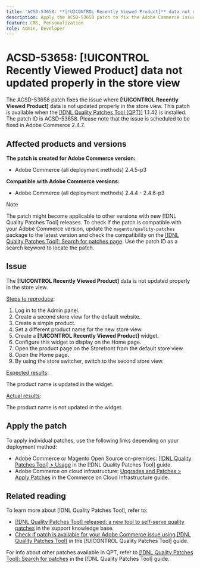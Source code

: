 ```yaml
---
title: 'ACSD-53658: **[!UICONTROL Recently Viewed Product]** data not updated properly in store view'
description: Apply the ACSD-53658 patch to fix the Adobe Commerce issue where **[!UICONTROL Recently Viewed Product]** data is not updated properly in the store view.
feature: CMS, Personalization
role: Admin, Developer
---
```

# ACSD-53658: **[!UICONTROL Recently Viewed Product]** data not updated properly in the store view

The ACSD-53658 patch fixes the issue where **[!UICONTROL Recently Viewed Product]** data is not updated properly in the store view. This patch is available when the [[!DNL Quality Patches Tool (QPT)]](https://experienceleague.adobe.com/en/docs/commerce-knowledge-base/kb/announcements/commerce-announcements/magento-quality-patches-released-new-tool-to-self-serve-quality-patches) 1.1.42 is installed. The patch ID is ACSD-53658. Please note that the issue is scheduled to be fixed in Adobe Commerce 2.4.7.

## Affected products and versions

**The patch is created for Adobe Commerce version:**

* Adobe Commerce (all deployment methods) 2.4.5-p3

**Compatible with Adobe Commerce versions:**

* Adobe Commerce (all deployment methods) 2.4.4 - 2.4.6-p3

>[!NOTE]
>
>The patch might become applicable to other versions with new [!DNL Quality Patches Tool] releases. To check if the patch is compatible with your Adobe Commerce version, update the `magento/quality-patches` package to the latest version and check the compatibility on the [[!DNL Quality Patches Tool]: Search for patches page](https://experienceleague.adobe.com/tools/commerce-quality-patches/index.html). Use the patch ID as a search keyword to locate the patch.

## Issue

The **[!UICONTROL Recently Viewed Product]** data is not updated properly in the store view.

<u>Steps to reproduce</u>:

1. Log in to the Admin panel.
1. Create a second store view for the default website.
1. Create a simple product.
1. Set a different product name for the new store view.
1. Create a **[!UICONTROL Recently Viewed Product]** widget.
1. Configure this widget to display on the Home page.
1. Open the product page on the Storefront from the default store view.
1. Open the Home page.
1. By using the store switcher, switch to the second store view.

<u>Expected results</u>:

The product name is updated in the widget.

<u>Actual results</u>:

The product name is not updated in the widget.

## Apply the patch

To apply individual patches, use the following links depending on your deployment method:

* Adobe Commerce or Magento Open Source on-premises: [[!DNL Quality Patches Tool] > Usage](/help/tools/quality-patches-tool/usage.md) in the [!DNL Quality Patches Tool] guide.
* Adobe Commerce on cloud infrastructure: [Upgrades and Patches > Apply Patches](https://experienceleague.adobe.com/docs/commerce-cloud-service/user-guide/develop/upgrade/apply-patches.html) in the Commerce on Cloud Infrastructure guide.

## Related reading

To learn more about [!DNL Quality Patches Tool], refer to:

* [[!DNL Quality Patches Tool] released: a new tool to self-serve quality patches](https://experienceleague.adobe.com/en/docs/commerce-knowledge-base/kb/announcements/commerce-announcements/magento-quality-patches-released-new-tool-to-self-serve-quality-patches) in the support knowledge base.
* [Check if patch is available for your Adobe Commerce issue using [!DNL Quality Patches Tool]](/help/tools/quality-patches-tool/patches-available-in-qpt/check-patch-for-magento-issue-with-magento-quality-patches.md) in the [!UICONTROL Quality Patches Tool] guide.


For info about other patches available in QPT, refer to [[!DNL Quality Patches Tool]: Search for patches](https://experienceleague.adobe.com/tools/commerce-quality-patches/index.html) in the [!DNL Quality Patches Tool] guide.
